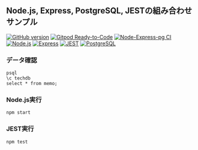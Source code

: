 ## Node.js, Express, PostgreSQL, JESTの組み合わせサンプル

[![GitHub version](https://badge.fury.io/gh/gogo-pats%2Fnode-express-pg.svg)](https://badge.fury.io/gh/gogo-pats%2Fnode-express-pg)
[![Gitpod Ready-to-Code](https://img.shields.io/badge/Gitpod-ready--to--code-blue?logo=gitpod)](https://gitpod.io/#https://github.com/gogo-pats/node-express-pg
)
[![Node-Express-pg CI](https://github.com/gogo-pats/node-express-pg/actions/workflows/ci.yml/badge.svg)](https://github.com/gogo-pats/node-express-pg/actions/workflows/ci.yml)
[![Node.js](https://img.shields.io/badge/Node.js-14.16.1-006400.svg?longCache=true)](https://nodejs.org/ja/)
[![Express](https://img.shields.io/badge/Express-4.17.1-ffffff.svg?longCache=true)](https://expressjs.com/)
[![JEST](https://img.shields.io/badge/JEST-27.2.3-8b0000.svg?longCache=true)](https://jestjs.io/ja/)
[![PostgreSQL](https://img.shields.io/badge/PostgreSQL-12.6-0000cd.svg?longCache=true)](https://www.postgresql.org/)

### データ確認
```
psql
\c techdb
select * from memo;
```

### Node.js実行
```
npm start
```

### JEST実行
```
npm test
```

